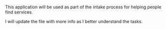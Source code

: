 This application will be used as part of the intake process for helping people find services.

I will update the file with more info as I better understand the tasks. 
